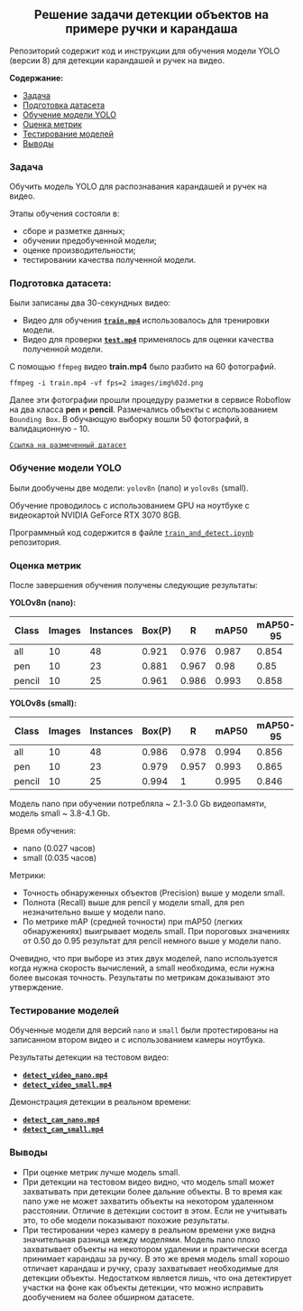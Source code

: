 <div align="center">
  <h2>Решение задачи детекции объектов на примере ручки и карандаша</h2>
</div>

Репозиторий содержит код и инструкции для обучения модели YOLO (версии 8) для детекции карандашей и ручек на видео. 

**Содержание:**

* [Задача](#задача)
* [Подготовка датасета](#подготовка-датасета)
* [Обучение модели YOLO](#обучение-модели-yolo)
* [Оценка метрик](#оценка-метрик)
* [Тестирование моделей](#тестирование-моделей)
* [Выводы](#выводы)

### Задача

Обучить модель YOLO для распознавания карандашей и ручек на видео.

Этапы обучения состояли в:
- сборе и разметке данных;
- обучении предобученной модели;
- оценке производительности;
- тестировании качества полученной модели.

### Подготовка датасета:

Были записаны два 30-секундных видео:
* Видео для обучения [**`train.mp4`**](https://disk.yandex.ru/i/L453EMbULq3qEA) использовалось для тренировки модели.
* Видео для проверки [**`test.mp4`**](https://disk.yandex.ru/i/2xJRTBheJf9npA) применялось для оценки качества полученной модели. 

С помощью `ffmpeg` видео **train.mp4** было разбито на 60 фотографий.
```
ffmpeg -i train.mp4 -vf fps=2 images/img%02d.png
```

Далее эти фотографии прошли процедуру разметки в сервисе Roboflow на два класса **pen** и **pencil**. Размечались объекты с использованием `Bounding Box`. В обучающую выборку вошли 50 фотографий, в валидационную - 10. 


[`Ссылка на размеченный датасет`](https://universe.roboflow.com/penandpencildraft/penandpencil/dataset/1)


### Обучение модели YOLO

Были дообучены две модели: `yolov8n` (nano) и `yolov8s` (small).

Обучение проводилось с использованием GPU на ноутбуке с видеокартой NVIDIA GeForce RTX 3070 8GB.

Программный код содержится в файле [`train_and_detect.ipynb`](/train_and_detect.ipynb) репозитория.

### Оценка метрик

После завершения обучения получены следующие результаты:

**YOLOv8n (nano):**

| Class   | Images | Instances | Box(P) | R  | mAP50 | mAP50-95 |
| ------- | ------ | ---------- | ------ | -- | ----- | -------- |
| all     | 10     | 48         | 0.921  | 0.976 | 0.987 | 0.854   |
| pen     | 10     | 23         | 0.881  | 0.967 | 0.98  | 0.85    |
| pencil  | 10     | 25         | 0.961  | 0.986 | 0.993 | 0.858    |


**YOLOv8s (small):**

| Class   | Images | Instances | Box(P) | R  | mAP50 | mAP50-95 |
| ------- | ------ | ---------- | ------ | -- | ----- | -------- |
| all     | 10     | 48         | 0.986  | 0.978 | 0.994 | 0.856    |
| pen     | 10     | 23         | 0.979  | 0.957 | 0.993 | 0.865    |
| pencil  | 10     | 25         | 0.994  | 1     | 0.995 | 0.846    |


Модель nano при обучении потребляла ~ 2.1-3.0 Gb видеопамяти, модель small ~ 3.8-4.1 Gb. 

Время обучения:
- nano (0.027 часов)
- small (0.035 часов)

Метрики:
* Точность обнаруженных объектов (Precision) выше у модели small.
* Полнота (Recall) выше для pencil у модели small, для pen незначительно выше у модели nano.
* По метрике mAP (средней точности) при mAP50 (легких обнаружениях) выигрывает модель small. При пороговых значениях от 0.50 до 0.95 результат для pencil немного выше у модели nano.

Очевидно, что при выборе из этих двух моделей, nano используется когда нужна скорость вычислений, а small необходима, если нужна более высокая точность. Результаты по метрикам доказывают это утверждение.

### Тестирование моделей

Обученные модели для версий `nano` и `small` были протестированы на записанном втором видео и с использованием камеры ноутбука. 

Результаты детекции на тестовом видео:
- [**`detect_video_nano.mp4`**](https://disk.yandex.ru/i/QlThdMVwnyvpeQ)
- [**`detect_video_small.mp4`**](https://disk.yandex.ru/i/QFhY5RuZiE1amw) 

Демонстрация детекции в реальном времени:
- [**`detect_cam_nano.mp4`**](https://disk.yandex.ru/i/VZKOtUTpibHgXQ)
- [**`detect_cam_small.mp4`**](https://disk.yandex.ru/i/tCemj-4yOBJb8A) 

### Выводы

- При оценке метрик лучше модель small. 
- При детекции на тестовом видео видно, что модель small может захватывать при детекции более дальние объекты. В то время как nano уже не может захватить объекты на некотором удаленном расстоянии. Отличие в детекции состоит в этом. Если не учитывать это, то обе модели показывают похожие результаты.
- При тестировании через камеру в реальном времени уже видна значительная разница между моделями. Модель nano плохо захватывает объекты на некотором удалении и практически всегда принимает карандаш за ручку. В это же время модель small хорошо отличает карандаш и ручку, сразу захватывает необходимые для детекции объекты. Недостатком является лишь, что она детектирует участки на фоне как объекты детекции, что можно исправить дообучением на более обширном датасете.






